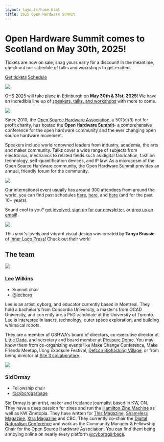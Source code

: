```yaml
---
layout: layouts/home.html
title: 2025 Open Hardware Summit
---
```


# Open Hardware Summit comes to Scotland on May 30th, 2025!


<div class="big-quote has-yellow-outlined-shadow">
    <p>Tickets are now on sale, snag yours early for a discount! In the meantime, check out our schedule of talks and workshops to get excited.</p>
    <p>
        <a href="https://www.eventbrite.ca/e/1067611086499/?aff=oddtdtcreator " target="_blank" class="button">Get tickets</a>
        <a href="/schedule" class="button">Schedule</a>
    </p>
</div>

<div class="lil-guy">
    <img src="/static/images/lil-guy-1-color.svg">
    <div>
        <p>
            OHS 2025 will take place in Edinburgh on <strong>May 30th & 31st, 2025</strong>! We have an incredible line up of <a href="/schedule">speakers, talks, and workshops</a> with more to come.
        </p>
    </div>
</div>

<div class="lil-guy is-right">
    <img src="/static/images/lil-guy-2-color.svg">
    <div>
        <p>
            Since 2010, the <a href="https://www.oshwa.org/" target="_blank">Open Source Hardware Association</a>, a 501(c)(3) not for profit charity, has hosted the <strong>Open Hardware Summit</strong>- a comprehensive conference for the open hardware community and the ever changing open source hardware movement.
        </p>
        <p>
            Speakers include world renowned leaders from industry, academia, the arts and maker community. Talks cover a wide range of subjects from electronics, mechanics to related fields such as digital fabrication, fashion technology, self-quantification devices, and IP law. As a microcosm of the Open Source Hardware community, the Open Hardware Summit provides an annual, friendly forum for the community.
        </p>
    </div>
</div>

<div class="lil-guy">
    <img src="/static/images/lil-guy-4-color.svg">
    <div>
        <p>
            Our international event usually has around 300 attendees from around the world, you can find past schedules <a href="http://2024.oshwa.org" target="_blank">here</a>, <a href="http://2023.oshwa.org" target="_blank">here</a>, and <a href="http://2022.oshwa.org" target="_blank">here</a> (and for the past 10+ years).
        </p>
        <p>
            Sound cool to you? <a href="#get-involved">get involved</a>, <a href="https://oshwa.us19.list-manage.com/subscribe?u=3e1619d377d5a6c361ef3292b&id=ca147d8610" target="_blank">sign up for our newsletter</a>, or <a href="mailto:summit@oshwa.org" target="_blank">drop us an email</a>!
        </p>
    </div>
</div>

<div class="lil-guy is-right">
    <img src="/static/images/lil-guy-6-color.svg">
    <div>
        <p>
            This year's lovely and vibrant visual design was created by <strong>Tanya Brassie</strong> of <a href="https://innerloop.press/" target="_blank">Inner Loop Press</a>! Check out their work!
        </p>
    </div>
</div>


## The team

<div class="cool-person">
    <img src="/static/images/lee.jpg" class="has-outlined-shadow">
    <div>
        <h3>Lee Wilkins</h3>
        <ul class="details">
            <li class="role">Summit chair</li>
            <li><a href="https://bsky.app/profile/leeborg.bsky.social">@leeborg</a></li>
        </ul>
        <p>
            Lee is an artist, cyborg, and educator currently based in Montreal. They hold a bachelor's from Concordia University, a master's from OCAD University, and currently are a PhD candidate at the University of Toronto. Lee is interested in lasers, technology, outer space exploration, and building whimsical robots.
        </p>
        <p>
            They are a member of OSHWA's board of directors, co-executive director at <a href="http://littledada.ca/">Little Dada</a>, and secretary and board member at <a href="https://pdome.org">Pleasure Dome</a>. You may know them from co-organizing events like Make Change Conference, Make Friends Meetup, Long Exposure Festival, <a href="https://www.villageb.io/">Defcon Biohacking Village</a>, or from being director at <a href="http://site3.ca/">Site 3 coLaboratory</a>.
        </p>
    </div>
</div>

<div class="cool-person">
    <img src="/static/images/sid.png" class="has-outlined-shadow">
    <div>
        <h3>Sid Drmay</h3>
        <ul class="details">
            <li class="role">Fellowship chair</li>
            <li><a href="https://bsky.app/profile/cyborggarbage.bsky.social">@cyborggarbage</a></li>
        </ul>
        <p>
            Sid Drmay is an artist, maker and freelance journalist based in KW, ON. They have a deep passion for zines and run the <a href="https://www.sidneydrmay.com/the-hamilton-zine-machine">Hamilton Zine Machine</a> as well as KW Zinetopia. They have written for <a href="https://this.org/">This Magazine</a>, <a href="https://wayback.archive-it.org/17766/20240210053551/https://shamelessmag.com/">Shameless Magazine</a>, <a href="https://xtramagazine.com/">Xtra Magazine</a> and CBC. They currently co-chair the <a href="https://www.dinacon.org/">Digital Naturalism Conference</a> and work as the Community Manager & Fellowship Chair for the Open Source Hardware Association. You can find them being annoying online on nearly every platform <a href="https://bsky.app/profile/cyborggarbage.bsky.social">@cyborggarbage</a>.
        </p>
    </div>
</div>
